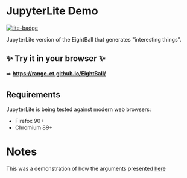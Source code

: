 # JupyterLite Demo

[![lite-badge](https://jupyterlite.rtfd.io/en/latest/_static/badge.svg)](https://jupyterlite.github.io/demo)

JupyterLite version of the EightBall that generates "interesting things".

## ✨ Try it in your browser ✨

➡️ **https://range-et.github.io/EightBall/**

## Requirements

JupyterLite is being tested against modern web browsers:

- Firefox 90+
- Chromium 89+

# Notes 
This was a demonstration of how the arguments presented [here](https://www.shenanigans.blog/shenan/?shenan=eightball)